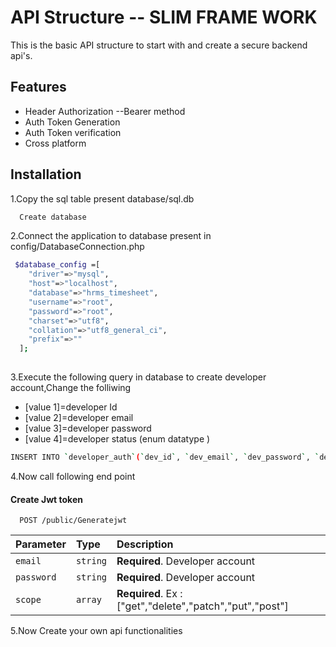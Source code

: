
# API Structure -- SLIM FRAME WORK

This is the basic API structure to start with and create a secure backend api's.


## Features

- Header Authorization --Bearer method
- Auth Token Generation
- Auth Token verification
- Cross platform


## Installation

1.Copy the sql table present database/sql.db 

```bash
  Create database
```

2.Connect the application to database present in config/DatabaseConnection.php

```bash
 $database_config =[
    "driver"=>"mysql",
    "host"=>"localhost",
    "database"=>"hrms_timesheet",
    "username"=>"root",
    "password"=>"root",
    "charset"=>"utf8",
    "collation"=>"utf8_general_ci",
    "prefix"=>""
  ];
  
```
3.Execute the following query in database to create developer account,Change the folliwing 

- [value 1]=developer Id
- [value 2]=developer email
- [value 3]=developer password
- [value 4]=developer status (enum datatype )


```bash
INSERT INTO `developer_auth`(`dev_id`, `dev_email`, `dev_password`, `dev_status`) VALUES ([value-1],[value-2],[value-3],[value-4]);
```

4.Now call following end point



#### Create Jwt token 

```http
  POST /public/Generatejwt
```

| Parameter | Type     | Description                |
| :-------- | :------- | :------------------------- |
| `email` | `string` | **Required**. Developer account |
| `password` | `string` | **Required**. Developer account |
| `scope` | `array` | **Required**. Ex : ["get","delete","patch","put","post"] |

5.Now Create your own api functionalities
